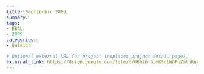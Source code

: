 ```yaml
---
title: Septiembre 2009
summary:
tags:
- EBAU
- 2009
categories:
- Química

# Optional external URL for project (replaces project detail page).
external_link: https://drive.google.com/file/d/0B6t6-aLmKtoLWGFpZmlnRnhUQWM/view
---
```


